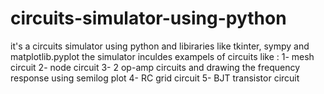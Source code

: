 # circuits-simulator-using-python

it's a circuits simulator using python and libiraries like tkinter, sympy and matplotlib.pyplot
the simulator inculdes exampels of circuits like :
1- mesh circuit
2- node circuit
3- 2 op-amp circuits and drawing the frequency response using semilog plot
4- RC grid circuit
5- BJT transistor circuit
